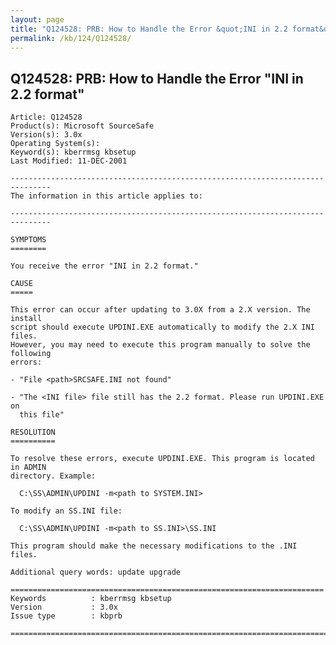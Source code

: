 ```yaml
---
layout: page
title: "Q124528: PRB: How to Handle the Error &quot;INI in 2.2 format&quot;"
permalink: /kb/124/Q124528/
---
```


## Q124528: PRB: How to Handle the Error &quot;INI in 2.2 format&quot;

	Article: Q124528
	Product(s): Microsoft SourceSafe
	Version(s): 3.0x
	Operating System(s): 
	Keyword(s): kberrmsg kbsetup
	Last Modified: 11-DEC-2001
	
	-------------------------------------------------------------------------------
	The information in this article applies to:
	
	-------------------------------------------------------------------------------
	
	SYMPTOMS
	========
	
	You receive the error "INI in 2.2 format."
	
	CAUSE
	=====
	
	This error can occur after updating to 3.0X from a 2.X version. The install
	script should execute UPDINI.EXE automatically to modify the 2.X INI files.
	However, you may need to execute this program manually to solve the following
	errors:
	
	- "File <path>SRCSAFE.INI not found"
	
	- "The <INI file> file still has the 2.2 format. Please run UPDINI.EXE on
	  this file"
	
	RESOLUTION
	==========
	
	To resolve these errors, execute UPDINI.EXE. This program is located in ADMIN
	directory. Example:
	
	  C:\SS\ADMIN\UPDINI -m<path to SYSTEM.INI>
	
	To modify an SS.INI file:
	
	  C:\SS\ADMIN\UPDINI -m<path to SS.INI>\SS.INI
	
	This program should make the necessary modifications to the .INI files.
	
	Additional query words: update upgrade
	
	======================================================================
	Keywords          : kberrmsg kbsetup 
	Version           : 3.0x
	Issue type        : kbprb
	
	=============================================================================
	
